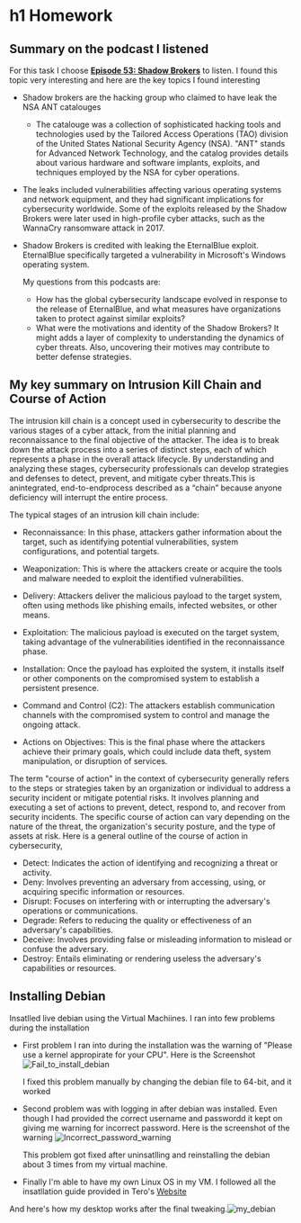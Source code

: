 # h1 Homework

## Summary on the podcast I listened

  For this task I choose [__Episode 53: Shadow Brokers__](https://darknetdiaries.com/episode/53/) to listen. I found this topic very interesting and here are the key topics I found interesting
  * Shadow brokers are the hacking group who claimed to have leak the NSA ANT catalouges
      - The catalouge was a collection of sophisticated hacking tools and technologies used by the Tailored Access Operations (TAO) division of the United States National Security Agency (NSA). "ANT" stands for Advanced Network Technology, and the catalog provides details about various hardware and software implants, exploits, and techniques employed by the NSA for cyber operations.
 * The leaks included vulnerabilities affecting various operating systems and network equipment, and they had significant implications for cybersecurity worldwide. Some of the exploits released by the Shadow Brokers were later used in high-profile cyber attacks, such as the WannaCry ransomware attack in 2017.
 * Shadow Brokers is credited with leaking the EternalBlue exploit. EternalBlue specifically targeted a vulnerability in Microsoft's Windows operating system.

   My questions from this podcasts are:
   * How has the global cybersecurity landscape evolved in response to the release of EternalBlue, and what measures have organizations taken to protect against similar exploits?
   * What were the motivations and identity of the Shadow Brokers? It might adds a layer of complexity to understanding the dynamics of cyber threats. Also, uncovering their motives may contribute to better defense strategies.


## My key summary on Intrusion Kill Chain and Course of Action

The intrusion kill chain is a concept used in cybersecurity to describe the various stages of a cyber attack, from the initial planning and reconnaissance to the final objective of the attacker. The idea is to break down the attack process into a series of distinct steps, each of which represents a phase in the overall attack lifecycle. By understanding and analyzing these stages, cybersecurity professionals can develop strategies and defenses to detect, prevent, and mitigate cyber threats.This is anintegrated, end-to-endprocess described as a “chain” because anyone deficiency will interrupt the entire process.

The typical stages of an intrusion kill chain include:

* Reconnaissance: In this phase, attackers gather information about the target, such as identifying potential vulnerabilities, system configurations, and potential targets.

+ Weaponization: This is where the attackers create or acquire the tools and malware needed to exploit the identified vulnerabilities.

- Delivery: Attackers deliver the malicious payload to the target system, often using methods like phishing emails, infected websites, or other means.

* Exploitation: The malicious payload is executed on the target system, taking advantage of the vulnerabilities identified in the reconnaissance phase.

* Installation: Once the payload has exploited the system, it installs itself or other components on the compromised system to establish a persistent presence.

* Command and Control (C2): The attackers establish communication channels with the compromised system to control and manage the ongoing attack.

* Actions on Objectives: This is the final phase where the attackers achieve their primary goals, which could include data theft, system manipulation, or disruption of services.

The term "course of action" in the context of cybersecurity generally refers to the steps or strategies taken by an organization or individual to address a security incident or mitigate potential risks. It involves planning and executing a set of actions to prevent, detect, respond to, and recover from security incidents. The specific course of action can vary depending on the nature of the threat, the organization's security posture, and the type of assets at risk. Here is a general outline of the course of action in cybersecurity,

* Detect: Indicates the action of identifying and recognizing a threat or activity.
* Deny: Involves preventing an adversary from accessing, using, or acquiring specific information or resources.
* Disrupt: Focuses on interfering with or interrupting the adversary's operations or communications.
* Degrade: Refers to reducing the quality or effectiveness of an adversary's capabilities.
* Deceive: Involves providing false or misleading information to mislead or confuse the adversary.
* Destroy: Entails eliminating or rendering useless the adversary's capabilities or resources.

## Installing Debian

Insatlled live debian using the Virtual Machiines. I ran into few problems during the installation
- First problem I ran into during the installation was the warning of "Please use a kernel appropirate for your CPU". Here is the Screenshot ![Fail_to_install_debian](https://github.com/Bishwasghimire-AA/mymarkdownexecrise/assets/144313610/053a88a7-27f3-4ce8-b289-5c84da0e3f5f)

  I fixed this problem manually by changing the debian file to 64-bit, and it worked
- Second problem was  with logging in after debian was installed. Even though I had provided the correct username and passwordd it kept on giving me warning for incorrect password. Here is the screenshot of the warning ![Incorrect_password_warning](https://github.com/Bishwasghimire-AA/mymarkdownexecrise/assets/144313610/0d12dd5c-8ff9-412f-a3a5-33f9278297ee)
  
  This problem got fixed after uninsatlling and reinstalling the debian about 3 times from my virtual machine.
- Finally I'm able to have my own Linux OS in my VM. I followed all the insatllation guide provided in Tero's [Website](https://terokarvinen.com/2021/install-debian-on-virtualbox/)

 And here's how my desktop works after the final tweaking.![my_debian](https://github.com/Bishwasghimire-AA/mymarkdownexecrise/assets/144313610/aba1e167-7aeb-4e5a-b6e9-5b8719d4a95a)
